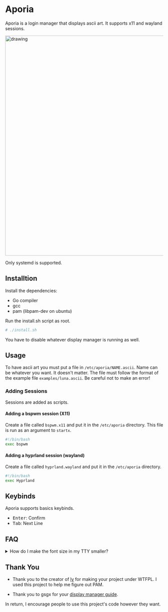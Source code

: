 # Aporia

Aporia is a login manager that displays ascii art. It supports x11 and wayland sessions.

<img src="https://github.com/Lunarmagpie/aporia/assets/65521138/3e91ac76-df08-49ea-87f5-98e4c3105058" alt="drawing" width="700"/>

Only systemd is supported.

## Installtion
Install the dependencies:
- Go compiler
- gcc
- pam (libpam-dev on ubuntu)

Run the install.sh script as root.
```sh
# ./install.sh
```

You have to disable whatever display manager is running as well.

## Usage
To have ascii art you must put a file in `/etc/aporia/NAME.ascii`. Name can be whatever you want. It doesn't matter.
The file must follow the format of the example file `examples/luna.ascii`. Be careful not to make an error!

### Adding Sessions
Sessions are added as scripts.

#### Adding a bspwm session (X11)
Create a file called `bspwm.x11` and put it in the `/etc/aporia` directory.
This file is run as an argument to `startx`.

```sh
#!/bin/bash
exec bspwm
```

#### Adding a hyprland session (wayland)
Create a file called `hyprland.wayland` and put it in the `/etc/aporia` directory.

```sh
#!/bin/bash
exec Hyprland
```

## Keybinds
Aporia supports basics keybinds.

- <kbd>Enter</kbd>: Confirm
- <kbd>Tab</kbd>: Next Line



## FAQ
<details>
<summary>How do I make the font size in my TTY smaller?</summary>
<br>
Edit the FONTSIZE variable in `/etc/default/console-setup`. I use fontzie
`16x12` on my computer.
</details>

## Thank You
- Thank you to the creator of [ly](https://github.com/FairyGlade/ly) for making your project under WTFPL.
I used this project to help me figure out PAM.

- Thank you to gsgx for your [display manager guide](https://gsgx.me/posts/how-to-write-a-display-manager/).

In return, I encourage people to use this project's code however they want.
